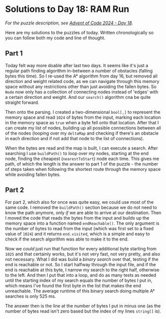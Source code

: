 # Solutions to Day 18: RAM Run

*For the puzzle description, see [Advent of Code 2024 - Day 18](https://adventofcode.com/2024/day/18).*

Here are my solutions to the puzzles of today. Written chronologically so you can follow both my code and line of thought.

## Part 1

Today felt way more doable after last two days. It seems like it's just a regular path finding algorithm in-between a number of obstacles (falling bytes this time). So I re-used the A* algorithm from day 16, but removed all direction and weight related code, as we can navigate through this memory space without any restrictions other than just avoiding the fallen bytes. So `Node` now only has a collection of connecting nodes instead of 'edges' with a certain direction and weight. And our `search()` algorithm cna be quite straight forward.

Then onto the parsing. I created a two-dimensional `bool[,]` to represent the memory space and read `1024` of bytes from the input, marking each location in the memory space as `true` when a byte fell onto that location. After that I can create my list of nodes, building up all possible connections between all of the nodes (looping over my `deltaMap` and checking if there's an obstacle in each direction and if not add that node to the list of connections).

When the bytes are read and the map is built, I can execute a search. After searching I use `buildPath()` to loop over my nodes, starting at the end node, finding the cheapest (`nearestToStart`) node each time. This gives me path, of which the length is the answer to part 1 of the puzzle - the number of steps taken when following the shortest route through the memory space while avoiding fallen bytes.

## Part 2

For part 2, which also for once was quite easy, we could use most of the same code. I removed the `buildPath()` section because we do not need to know the path anymore, only _if_ we are able to arrive at our destination. Then I moved the code that reads the bytes from the input and builds up the memory space into a function named `endReachable()`. The only argument is the number of bytes to read from the input (which was first set to a fixed value of `1024`) and it returns `end.visited`, which is a simple and easy to check if the search algorithm was able to make it to the end.

Now we _could_ just run that function for every additional byte starting from `1025` and that certainly works, but it's not very fast, not very pretty, and also not necessary. What I did was build a *binary search* over that, testing if the end is reachable or not. So I start halfway through the input file, and if the end is reachable at this byte, I narrow my search to the right half, otherwise to the left. And then I put that into a loop, and do as many tests as needed until the starting index of my search equals the number of bytes I put in, which means I've found the first byte in the list that makes the end unreachable. The average runtime of this binary search doing multiple A* searches is only 525 ms.

The answer then is the line at the number of bytes I put in minus one (as the number of bytes read isn't zero based but the index of my lines `string[]` is).